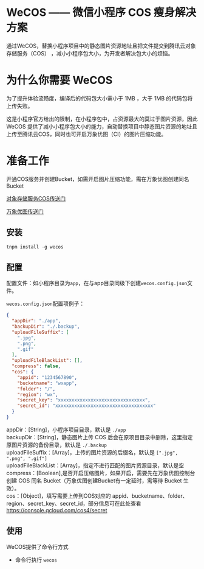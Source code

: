 # WeCOS —— 微信小程序 COS 瘦身解决方案

通过WeCOS，替换小程序项目中的静态图片资源地址且把文件提交到腾讯云对象存储服务（COS） ，减小小程序包大小，为开发者解决包大小的烦恼。

# 为什么你需要 WeCOS

  为了提升体验流畅度，编译后的代码包大小需小于 1MB ，大于 1MB 的代码包将上传失败。

这是小程序官方给出的限制，在小程序包中，占资源最大的莫过于图片资源，因此 WeCOS 提供了减小小程序包大小的能力，自动替换项目中静态图片资源的地址且上传至腾讯云COS，同时也可开启万象优图（CI）的图片压缩功能。

# 准备工作

开通COS服务并创建Bucket，如需开启图片压缩功能，需在万象优图创建同名Bucket

[对象存储服务COS传送门](https://console.qcloud.com/cos4/index)  

[万象优图传送门](https://console.qcloud.com/ci)

## 安装

```js
tnpm install -g wecos
```

## 配置

配置文件：如小程序目录为`app`，在与app目录同级下创建`wecos.config.json`文件。

`wecos.config.json`配置项例子：
```json
{
  "appDir": "./app",
  "backupDir": "./.backup",
  "uploadFileSuffix": [
    ".jpg",
    ".png",
    ".gif"
  ],
  "uploadFileBlackList": [],
  "compress": false,
  "cos": {
    "appid": "1234567890",
    "bucketname": "wxapp",
    "folder": "/",
    "region": "wx",
    "secret_key": "xxxxxxxxxxxxxxxxxxxxxxxxxxxxxxxx",
    "secret_id": "xxxxxxxxxxxxxxxxxxxxxxxxxxxxxxxxxxxx"
  }
}
```

appDir：[String]，小程序项目目录，默认是 `./app`  
backupDir：[String]，静态图片上传 COS 后会在原项目目录中删除，这里指定原图片资源的备份目录，默认是 `./.backup`  
uploadFileSuffix：[Array]，上传的图片资源的后缀名，默认是 `[".jpg", ".png", ".gif"]`  
uploadFileBlackList：[Array]，指定不进行匹配的图片资源目录，默认是空  
compress：[Boolean],是否开启压缩图片，如果开启，需要先在万象优图控制台创建 COS 同名 Bucket（万象优图创建Bucket有一定延时，需等待 Bucket 生效）。  
cos：[Object]，填写需要上传到COS对应的 appid、bucketname、folder、region、secret_key、secret_id，部分信息可在此处查看 https://console.qcloud.com/cos4/secret

## 使用

WeCOS提供了命令行方式

* 命令行执行 `wecos`
